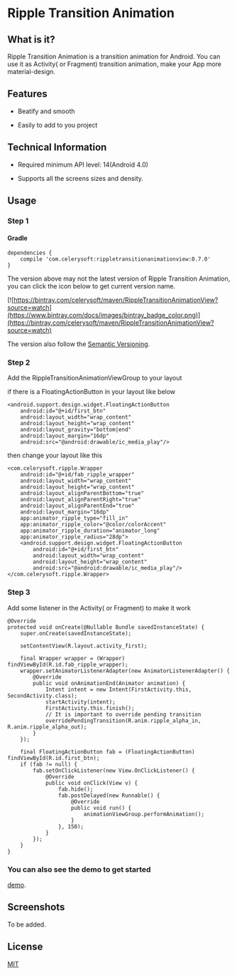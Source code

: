 # Ripple Transition Animation

## What is it?

Ripple Transition Animation is a transition animation for Android. You can use it as Activity( or Fragment) transition animation, make your App more material-design.

## Features

 * Beatify and smooth

 * Easily to add to you project

## Technical Information

* Required minimum API level: 14(Android 4.0)

* Supports all the screens sizes and density.

## Usage

### Step 1

#### Gradle

```
dependencies {
    compile 'com.celerysoft:rippletransitionanimationview:0.7.0'
}
```

The version above may not the latest version of Ripple Transition Animation, you can click the icon below to get current version name.

[![https://bintray.com/celerysoft/maven/RippleTransitionAnimationView?source=watch](https://www.bintray.com/docs/images/bintray_badge_color.png)](https://bintray.com/celerysoft/maven/RippleTransitionAnimationView?source=watch)

The version also follow the [Semantic Versioning](http://semver.org/).

### Step 2

Add the RippleTransitionAnimationViewGroup to your layout

if there is a FloatingActionButton in your layout like below

```
<android.support.design.widget.FloatingActionButton
    android:id="@+id/first_btn"
    android:layout_width="wrap_content"
    android:layout_height="wrap_content"
    android:layout_gravity="bottom|end"
    android:layout_margin="16dp"
    android:src="@android:drawable/ic_media_play"/>
```

then change your layout like this

```
<com.celerysoft.ripple.Wrapper
    android:id="@+id/fab_ripple_wrapper"
    android:layout_width="wrap_content"
    android:layout_height="wrap_content"
    android:layout_alignParentBottom="true"
    android:layout_alignParentRight="true"
    android:layout_alignParentEnd="true"
    android:layout_margin="16dp"
    app:animator_ripple_type="fill_in"
    app:animator_ripple_color="@color/colorAccent"
    app:animator_ripple_duration="animator_long"
    app:animator_ripple_radius="28dp">
    <android.support.design.widget.FloatingActionButton
        android:id="@+id/first_btn"
        android:layout_width="wrap_content"
        android:layout_height="wrap_content"
        android:src="@android:drawable/ic_media_play"/>
</com.celerysoft.ripple.Wrapper>
```

### Step 3

Add some listener in the Activity( or Fragment) to make it work

```
@Override
protected void onCreate(@Nullable Bundle savedInstanceState) {
    super.onCreate(savedInstanceState);

    setContentView(R.layout.activity_first);

    final Wrapper wrapper = (Wrapper) findViewById(R.id.fab_ripple_wrapper);
    wrapper.setAnimatorListenerAdapter(new AnimatorListenerAdapter() {
        @Override
        public void onAnimationEnd(Animator animation) {
            Intent intent = new Intent(FirstActivity.this, SecondActivity.class);
            startActivity(intent);
            FirstActivity.this.finish();
            // It is important to override pending transition
            overridePendingTransition(R.anim.ripple_alpha_in, R.anim.ripple_alpha_out);
        }
    });

    final FloatingActionButton fab = (FloatingActionButton) findViewById(R.id.first_btn);
    if (fab != null) {
        fab.setOnClickListener(new View.OnClickListener() {
            @Override
            public void onClick(View v) {
                fab.hide();
                fab.postDelayed(new Runnable() {
                    @Override
                    public void run() {
                        animationViewGroup.performAnimation();
                    }
                }, 150);
            }
        });
    }
}
```

### You can also see the demo to get started
[demo](https://github.com/celerysoft/RippleTransitionAnimationView/tree/master/demo).

## Screenshots

To be added.

## License

[MIT](./LICENSE)
